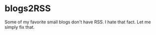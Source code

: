 # blogs2RSS
Some of my favorite small blogs don't have RSS. I hate that fact. Let me simply fix that.
